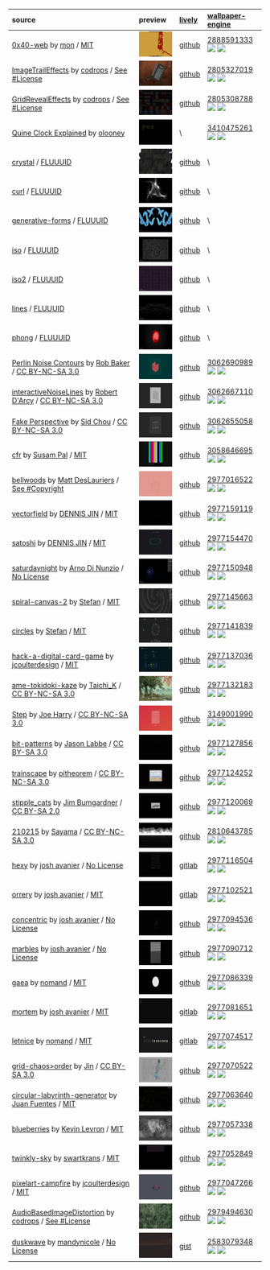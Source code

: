source | preview | [lively](https://github.com/rocksdanister/lively) | [wallpaper-engine](https://www.wallpaperengine.io)
:-|:-|:-|:-
[0x40-web](https://github.com/mon/0x40-web) by [mon](https://github.com/mon) / [MIT](https://github.com/mon/0x40-web/blob/master/LICENSE)  | <img src="https://raw.githubusercontent.com/scillidan/asset_public/main/lively-wallpaper/0x40-web.png" height="50px"> | [github](https://github.com/scillidan/0x40-web) | [2888591333](https://steamcommunity.com/sharedfiles/filedetails?id=2888591333) ![](https://img.shields.io/steam/subscriptions/2888591333?style=flat-square&label=) ![](https://img.shields.io/steam/downloads/2888591333?style=flat-square&label=)
[ImageTrailEffects](https://github.com/codrops/ImageTrailEffects) by [codrops](https://tympanus.net/codrops) / [See #License](https://github.com/codrops/ImageTrailEffects#license)  | <img src="https://raw.githubusercontent.com/scillidan/asset_public/main/lively-wallpaper/karanokyoukai-html_01.png" height="50px"> | [github](https://github.com/scillidan/karanokyoukai-html) | [2805327019](https://steamcommunity.com/sharedfiles/filedetails?id=2805327019) ![](https://img.shields.io/steam/subscriptions/2805327019?style=flat-square&label=) ![](https://img.shields.io/steam/downloads/2805327019?style=flat-square&label=)
[GridRevealEffects](https://github.com/codrops/GridRevealEffects) by [codrops](https://tympanus.net/codrops) / [See #License](https://github.com/codrops/GridRevealEffects#license)  | <img src="https://raw.githubusercontent.com/scillidan/asset_public/main/lively-wallpaper/bakemonogatari-html.png" height="50px"> | [github](https://github.com/scillidan/bakemonogatari-html) | [2805308788](https://steamcommunity.com/sharedfiles/filedetails?id=2805308788) ![](https://img.shields.io/steam/subscriptions/2805308788?style=flat-square&label=) ![](https://img.shields.io/steam/downloads/2805308788?style=flat-square&label=)
[Quine Clock Explained](https://gist.github.com/olooney/quine_clock_explained.html) by [olooney](https://github.com/olooney) | <img src="https://raw.githubusercontent.com/scillidan/asset_public/main/lively-wallpaper/quine-clock-explained.png" height="50px"> | \\ | [3410475261](https://steamcommunity.com/sharedfiles/filedetails?id=3410475261) ![](https://img.shields.io/steam/subscriptions/3410475261?style=flat-square&label=) ![](https://img.shields.io/steam/downloads/3410475261?style=flat-square&label=)
[crystal](https://github.com/fluuuid/labs/tree/master/crystal) / [FLUUUID](https://fluuu.id) | <img src="https://raw.githubusercontent.com/scillidan/asset_public/main/lively-wallpaper/crystal.png" height="50px"> | [github](https://github.com/scillidan/labs/master/crystal) | \\
[curl](https://github.com/fluuuid/labs/tree/master/curl) / [FLUUUID](https://fluuu.id) | <img src="https://raw.githubusercontent.com/scillidan/asset_public/main/lively-wallpaper/curl.png" height="50px"> | [github](https://github.com/scillidan/labs/master/curl) | \\
[generative-forms](https://github.com/fluuuid/labs/tree/master/generative-forms) / [FLUUUID](https://fluuu.id) | <img src="https://raw.githubusercontent.com/scillidan/asset_public/main/lively-wallpaper/generative-forms.png" height="50px"> | [github](https://github.com/scillidan/labs/master/generative-forms) | \\
[iso](https://github.com/fluuuid/labs/tree/master/iso) / [FLUUUID](https://fluuu.id) | <img src="https://raw.githubusercontent.com/scillidan/asset_public/main/lively-wallpaper/iso.png" height="50px"> | [github](https://github.com/scillidan/labs/master/iso) | \\
[iso2](https://github.com/fluuuid/labs/tree/master/iso2) / [FLUUUID](https://fluuu.id) | <img src="https://raw.githubusercontent.com/scillidan/asset_public/main/lively-wallpaper/iso2.png" height="50px"> | [github](https://github.com/scillidan/labs/master/iso2) | \\
[lines](https://github.com/fluuuid/labs/tree/master/lines) / [FLUUUID](https://fluuu.id) | <img src="https://raw.githubusercontent.com/scillidan/asset_public/main/lively-wallpaper/lines.png" height="50px"> | [github](https://github.com/scillidan/labs/master/lines) | \\
[phong](https://github.com/fluuuid/labs/tree/master/phong) / [FLUUUID](https://fluuu.id) | <img src="https://raw.githubusercontent.com/scillidan/asset_public/main/lively-wallpaper/phong.png" height="50px"> | [github](https://github.com/scillidan/labs/master/phong) | \\
[Perlin Noise Contours](https://openprocessing.org/sketch/1989795) by [Rob Baker](https://openprocessing.org/user/269258) / [CC BY-NC-SA 3.0](https://creativecommons.org/licenses/by-nc-sa/3.0)  | <img src="https://raw.githubusercontent.com/scillidan/asset_public/main/lively-wallpaper/perlin-noise-contours.png" height="50px"> | [github](https://github.com/scillidan/LIVELY-resource/tree/master/perlin-noise-contours) | [3062690989](https://steamcommunity.com/sharedfiles/filedetails?id=3062690989) ![](https://img.shields.io/steam/subscriptions/3062690989?style=flat-square&label=) ![](https://img.shields.io/steam/downloads/3062690989?style=flat-square&label=)
[interactiveNoiseLines](https://openprocessing.org/sketch/1787558) by [Robert D'Arcy](https://openprocessing.org/user/43968) / [CC BY-NC-SA 3.0](https://creativecommons.org/licenses/by-nc-sa/3.0)  | <img src="https://raw.githubusercontent.com/scillidan/asset_public/main/lively-wallpaper/interactive-noise-lines.png" height="50px"> | [github](https://github.com/scillidan/LIVELY-resource/tree/master/interactive-noise-lines) | [3062667110](https://steamcommunity.com/sharedfiles/filedetails?id=3062667110) ![](https://img.shields.io/steam/subscriptions/3062667110?style=flat-square&label=) ![](https://img.shields.io/steam/downloads/3062667110?style=flat-square&label=)
[Fake Perspective](https://openprocessing.org/sketch/1989795) by [Sid Chou](https://openprocessing.org/user/393990?view=sketches&o=6) / [CC BY-NC-SA 3.0](https://creativecommons.org/licenses/by-nc-sa/3.0)  | <img src="https://raw.githubusercontent.com/scillidan/asset_public/main/lively-wallpaper/fake-perspective.png" height="50px"> | [github](https://github.com/scillidan/LIVELY-resource/tree/master/fake-perspective) | [3062655058](https://steamcommunity.com/sharedfiles/filedetails?id=3062655058) ![](https://img.shields.io/steam/subscriptions/3062655058?style=flat-square&label=) ![](https://img.shields.io/steam/downloads/3062655058?style=flat-square&label=)
[cfr](https://github.com/susam/cfr) by [Susam Pal](https://susam.net) / [MIT](https://github.com/susam/cfr/blob/main/LICENSE.md)  | <img src="https://raw.githubusercontent.com/scillidan/asset_public/main/lively-wallpaper/cfr.png" height="50px"> | [github](https://github.com/scillidan/cfr) | [3058646695](https://steamcommunity.com/sharedfiles/filedetails?id=3058646695) ![](https://img.shields.io/steam/subscriptions/3058646695?style=flat-square&label=) ![](https://img.shields.io/steam/downloads/3058646695?style=flat-square&label=)
[bellwoods](https://github.com/mattdesl/bellwoods) by [Matt DesLauriers](https://mattdesl.com) / [See #Copyright](https://github.com/mattdesl/bellwoods#copyright)  | <img src="https://raw.githubusercontent.com/scillidan/asset_public/main/lively-wallpaper/bellwoods.png" height="50px"> | [github](https://github.com/scillidan/bellwoods) | [2977016522](https://steamcommunity.com/sharedfiles/filedetails?id=2977016522) ![](https://img.shields.io/steam/subscriptions/2977016522?style=flat-square&label=) ![](https://img.shields.io/steam/downloads/2977016522?style=flat-square&label=)
[vectorfield](https://github.com/tofuness/eex/tree/master/vectorfield) by [DENNIS JIN](https://dennisjin.com) / [MIT](https://github.com/tofuness/eex/blob/master/LICENSE)  | <img src="https://raw.githubusercontent.com/scillidan/asset_public/main/lively-wallpaper/vectorfield.png" height="50px"> | [github](https://github.com/scillidan/LIVELY-resource/tree/master/vectorfield) | [2977159119](https://steamcommunity.com/sharedfiles/filedetails?id=2977159119) ![](https://img.shields.io/steam/subscriptions/2977159119?style=flat-square&label=) ![](https://img.shields.io/steam/downloads/2977159119?style=flat-square&label=)
[satoshi](https://github.com/tofuness/eex/tree/master/satoshi) by [DENNIS JIN](https://dennisjin.com) / [MIT](https://github.com/tofuness/eex/blob/master/LICENSE)  | <img src="https://raw.githubusercontent.com/scillidan/asset_public/main/lively-wallpaper/satoshi_01.png" height="50px"> | [github](https://github.com/scillidan/LIVELY-resource/tree/master/satoshi) | [2977154470](https://steamcommunity.com/sharedfiles/filedetails?id=2977154470) ![](https://img.shields.io/steam/subscriptions/2977154470?style=flat-square&label=) ![](https://img.shields.io/steam/downloads/2977154470?style=flat-square&label=)
[saturdaynight](https://adinunz.io/saturdaynight) by [Arno Di Nunzio](https://github.com/Aqro) / [No License](https://choosealicense.com/no-permission)  | <img src="https://raw.githubusercontent.com/scillidan/asset_public/main/lively-wallpaper/saturdaynight.png" height="50px"> | [github](https://github.com/scillidan/LIVELY-resource/tree/master/saturdaynight) | [2977150948](https://steamcommunity.com/sharedfiles/filedetails?id=2977150948) ![](https://img.shields.io/steam/subscriptions/2977150948?style=flat-square&label=) ![](https://img.shields.io/steam/downloads/2977150948?style=flat-square&label=)
[spiral-canvas-2](https://codepen.io/EntropyReversed/pen/OJjMaeP) by [Stefan](https://codepen.io/EntropyReversed) / [MIT](https://blog.codepen.io/documentation/licensing)  | <img src="https://raw.githubusercontent.com/scillidan/asset_public/main/lively-wallpaper/spiral-canvas-2.png" height="50px"> | [github](https://github.com/scillidan/LIVELY-resource/tree/master/spiral-canvas-2) | [2977145663](https://steamcommunity.com/sharedfiles/filedetails?id=2977145663) ![](https://img.shields.io/steam/subscriptions/2977145663?style=flat-square&label=) ![](https://img.shields.io/steam/downloads/2977145663?style=flat-square&label=)
[circles](https://codepen.io/EntropyReversed/pen/YBEwXV) by [Stefan](https://codepen.io/EntropyReversed) / [MIT](https://blog.codepen.io/documentation/licensing)  | <img src="https://raw.githubusercontent.com/scillidan/asset_public/main/lively-wallpaper/circles.png" height="50px"> | [github](https://github.com/scillidan/LIVELY-resource/tree/master/circles) | [2977141839](https://steamcommunity.com/sharedfiles/filedetails?id=2977141839) ![](https://img.shields.io/steam/subscriptions/2977141839?style=flat-square&label=) ![](https://img.shields.io/steam/downloads/2977141839?style=flat-square&label=)
[hack-a-digital-card-game](https://codepen.io/jcoulterdesign/pen/abYNyLq) by [jcoulterdesign](https://codepen.io/jcoulterdesign) / [MIT](https://blog.codepen.io/documentation/licensing)  | <img src="https://raw.githubusercontent.com/scillidan/asset_public/main/lively-wallpaper/hack-a-digital-card-game.png" height="50px"> | [github](https://github.com/scillidan/LIVELY-resource/tree/master/hack-a-digital-card-game) | [2977137036](https://steamcommunity.com/sharedfiles/filedetails?id=2977137036) ![](https://img.shields.io/steam/subscriptions/2977137036?style=flat-square&label=) ![](https://img.shields.io/steam/downloads/2977137036?style=flat-square&label=)
[ame-tokidoki-kaze](https://openprocessing.org/sketch/1330474) by [Taichi_K](https://openprocessing.org/user/290886) / [CC BY-NC-SA 3.0](https://creativecommons.org/licenses/by-nc-sa/3.0)  | <img src="https://raw.githubusercontent.com/scillidan/asset_public/main/lively-wallpaper/ame-tokidoki-kaze.jpg" height="50px"> | [github](https://github.com/scillidan/LIVELY-resource/tree/master/ame-tokidoki-kaze) | [2977132183](https://steamcommunity.com/sharedfiles/filedetails?id=2977132183) ![](https://img.shields.io/steam/subscriptions/2977132183?style=flat-square&label=) ![](https://img.shields.io/steam/downloads/2977132183?style=flat-square&label=)
[Step](https://codepen.io/woodwoerk/pen/rxrLqa) by [Joe Harry](https://codepen.io/woodwoerk) / [CC BY-NC-SA 3.0](https://creativecommons.org/licenses/by-nc-sa/3.0)  | <img src="https://raw.githubusercontent.com/scillidan/asset_public/main/lively-wallpaper/step.png" height="50px"> | [github](https://github.com/scillidan/tree/master/step) | [3149001990](https://steamcommunity.com/sharedfiles/filedetails?id=3149001990) ![](https://img.shields.io/steam/subscriptions/3149001990?style=flat-square&label=) ![](https://img.shields.io/steam/downloads/3149001990?style=flat-square&label=)
[bit-patterns](https://openprocessing.org/sketch/482981) by [Jason Labbe](https://openprocessing.org/user/60876) / [CC BY-SA 3.0](https://creativecommons.org/licenses/by-sa/3.0)  | <img src="https://raw.githubusercontent.com/scillidan/asset_public/main/lively-wallpaper/bit-patterns.png" height="50px"> | [github](https://github.com/scillidan/LIVELY-resource/tree/master/bit-patterns) | [2977127856](https://steamcommunity.com/sharedfiles/filedetails?id=2977127856) ![](https://img.shields.io/steam/subscriptions/2977127856?style=flat-square&label=) ![](https://img.shields.io/steam/downloads/2977127856?style=flat-square&label=)
[trainscape](https://openprocessing.org/sketch/1592221) by [pitheorem](https://openprocessing.org/user/329032) / [CC BY-NC-SA 3.0](https://creativecommons.org/licenses/by-nc-sa/3.0)  | <img src="https://raw.githubusercontent.com/scillidan/asset_public/main/lively-wallpaper/trainscape.png" height="50px"> | [github](https://github.com/scillidan/LIVELY-resource/tree/master/trainscape) | [2977124252](https://steamcommunity.com/sharedfiles/filedetails?id=2977124252) ![](https://img.shields.io/steam/subscriptions/2977124252?style=flat-square&label=) ![](https://img.shields.io/steam/downloads/2977124252?style=flat-square&label=)
[stipple_cats](https://openprocessing.org/sketch/47364) by [Jim Bumgardner](https://openprocessing.org/user/1032) / [CC BY-SA 2.0](https://creativecommons.org/licenses/by-sa/2.0)  | <img src="https://raw.githubusercontent.com/scillidan/asset_public/main/lively-wallpaper/stipple_cats.png" height="50px"> | [github](https://github.com/scillidan/LIVELY-resource/tree/master/stipple_cats) | [2977120069](https://steamcommunity.com/sharedfiles/filedetails?id=2977120069) ![](https://img.shields.io/steam/subscriptions/2977120069?style=flat-square&label=) ![](https://img.shields.io/steam/downloads/2977120069?style=flat-square&label=)
[210215](https://openprocessing.org/sketch/1102267) by [Sayama](https://openprocessing.org/user/159668) / [CC BY-NC-SA 3.0](https://creativecommons.org/licenses/by-nc-sa/3.0)  | <img src="https://raw.githubusercontent.com/scillidan/asset_public/main/lively-wallpaper/210215.png" height="50px"> | [github](https://github.com/scillidan/LIVELY-resource/tree/master/210215) | [2810643785](https://steamcommunity.com/sharedfiles/filedetails?id=2810643785) ![](https://img.shields.io/steam/subscriptions/2810643785?style=flat-square&label=) ![](https://img.shields.io/steam/downloads/2810643785?style=flat-square&label=)
[hexy](https://gitlab.com/joshavanier/hexy) by [josh avanier](https://avanier.studio/josh) / [No License](https://choosealicense.com/no-permission)  | <img src="https://raw.githubusercontent.com/scillidan/asset_public/main/lively-wallpaper/hexy.png" height="50px"> | [gitlab](https://gitlab.com/scillidan1/hexy) | [2977116504](https://steamcommunity.com/sharedfiles/filedetails?id=2977116504) ![](https://img.shields.io/steam/subscriptions/2977116504?style=flat-square&label=) ![](https://img.shields.io/steam/downloads/2977116504?style=flat-square&label=)
[orrery](https://gitlab.com/joshavanier/orrery) by [josh avanier](https://avanier.studio/josh) / [MIT](https://gitlab.com/joshavanier/orrery/-/blob/master/LICENSE)  | <img src="https://raw.githubusercontent.com/scillidan/asset_public/main/lively-wallpaper/orrery.png" height="50px"> | [gitlab](https://gitlab.com/scillidan1/orrery) | [2977102521](https://steamcommunity.com/sharedfiles/filedetails?id=2977102521) ![](https://img.shields.io/steam/subscriptions/2977102521?style=flat-square&label=) ![](https://img.shields.io/steam/downloads/2977102521?style=flat-square&label=)
[concentric](https://avanier.studio/concentric) by [josh avanier](https://avanier.studio/josh) / [No License](https://choosealicense.com/no-permission)  | <img src="https://raw.githubusercontent.com/scillidan/asset_public/main/lively-wallpaper/concentric.png" height="50px"> | [github](https://github.com/scillidan/LIVELY-resource/tree/master/concentric) | [2977094536](https://steamcommunity.com/sharedfiles/filedetails?id=2977094536) ![](https://img.shields.io/steam/subscriptions/2977094536?style=flat-square&label=) ![](https://img.shields.io/steam/downloads/2977094536?style=flat-square&label=)
[marbles](https://lab.avanier.studio/marbles.html) by [josh avanier](https://avanier.studio/josh) / [No License](https://choosealicense.com/no-permission)  | <img src="https://raw.githubusercontent.com/scillidan/asset_public/main/lively-wallpaper/marbles.png" height="50px"> | [github](https://github.com/scillidan/LIVELY-resource/tree/master/marbles) | [2977090712](https://steamcommunity.com/sharedfiles/filedetails?id=2977090712) ![](https://img.shields.io/steam/subscriptions/2977090712?style=flat-square&label=) ![](https://img.shields.io/steam/downloads/2977090712?style=flat-square&label=)
[gaea](https://github.com/nomand/Gaea) by [nomand](https://nomand.co/#nomand) / [MIT](https://github.com/nomand/Gaea/blob/master/LICENSE.md)  | <img src="https://raw.githubusercontent.com/scillidan/asset_public/main/lively-wallpaper/gaea.png" height="50px"> | [github](https://github.com/scillidan/LIVELY-resource/tree/master/gaea) | [2977086339](https://steamcommunity.com/sharedfiles/filedetails?id=2977086339) ![](https://img.shields.io/steam/subscriptions/2977086339?style=flat-square&label=) ![](https://img.shields.io/steam/downloads/2977086339?style=flat-square&label=)
[mortem](https://gitlab.com/joshavanier/mortem) by [josh avanier](https://avanier.studio/josh) / [MIT](https://gitlab.com/joshavanier/mortem/-/blob/master/LICENSE)  | <img src="https://raw.githubusercontent.com/scillidan/asset_public/main/lively-wallpaper/mortem.png" height="50px"> | [gitlab](https://gitlab.com/scillidan1/mortem) | [2977081651](https://steamcommunity.com/sharedfiles/filedetails?id=2977081651) ![](https://img.shields.io/steam/subscriptions/2977081651?style=flat-square&label=) ![](https://img.shields.io/steam/downloads/2977081651?style=flat-square&label=)
[letnice](https://github.com/nomand/Letnice) by [nomand](https://nomand.co/#nomand) / [MIT](https://github.com/nomand/Letnice/blob/master/LICENSE.md)  | <img src="https://raw.githubusercontent.com/scillidan/asset_public/main/lively-wallpaper/letnice.png" height="50px"> | [gitlab](https://gitlab.com/scillidan1/letnice) | [2977074517](https://steamcommunity.com/sharedfiles/filedetails?id=2977074517) ![](https://img.shields.io/steam/subscriptions/2977074517?style=flat-square&label=) ![](https://img.shields.io/steam/downloads/2977074517?style=flat-square&label=)
[grid-chaos>order](https://openprocessing.org/sketch/859877) by [Jin](https://openprocessing.org/user/78622) / [CC BY-SA 3.0](https://creativecommons.org/licenses/by-sa/3.0)  | <img src="https://raw.githubusercontent.com/scillidan/asset_public/main/lively-wallpaper/grid-chaos-order.png" height="50px"> | [github](https://github.com/scillidan/LIVELY-resource/tree/master/grid-chaos-order) | [2977070522](https://steamcommunity.com/sharedfiles/filedetails?id=2977070522) ![](https://img.shields.io/steam/subscriptions/2977070522?style=flat-square&label=) ![](https://img.shields.io/steam/downloads/2977070522?style=flat-square&label=)
[circular-labyrinth-generator](https://codepen.io/JuanFuentes/pen/mgPZpb) by [Juan Fuentes](https://codepen.io/JuanFuentes) / [MIT](https://blog.codepen.io/documentation/licensing)  | <img src="https://raw.githubusercontent.com/scillidan/asset_public/main/lively-wallpaper/circular-labyrinth-generator.png" height="50px"> | [github](https://github.com/scillidan/LIVELY-resource/tree/master/circular-labyrinth-generator) | [2977063640](https://steamcommunity.com/sharedfiles/filedetails?id=2977063640) ![](https://img.shields.io/steam/subscriptions/2977063640?style=flat-square&label=) ![](https://img.shields.io/steam/downloads/2977063640?style=flat-square&label=)
[blueberries](https://codepen.io/soju22/pen/MWKJowb) by [Kevin Levron](https://codepen.io/soju22) / [MIT](https://blog.codepen.io/documentation/licensing)  | <img src="https://raw.githubusercontent.com/scillidan/asset_public/main/lively-wallpaper/blueberries.png" height="50px"> | [github](https://github.com/scillidan/LIVELY-resource/tree/master/blueberries) | [2977057338](https://steamcommunity.com/sharedfiles/filedetails?id=2977057338) ![](https://img.shields.io/steam/subscriptions/2977057338?style=flat-square&label=) ![](https://img.shields.io/steam/downloads/2977057338?style=flat-square&label=)
[twinkly-sky](https://codepen.io/swartkrans/pen/kPQaYR) by [swartkrans](https://codepen.io/swartkrans) / [MIT](https://blog.codepen.io/documentation/licensing)  | <img src="https://raw.githubusercontent.com/scillidan/asset_public/main/lively-wallpaper/twinkly-sky.png" height="50px"> | [github](https://github.com/scillidan/LIVELY-resource/tree/master/twinkly-sky) | [2977052849](https://steamcommunity.com/sharedfiles/filedetails?id=2977052849) ![](https://img.shields.io/steam/subscriptions/2977052849?style=flat-square&label=) ![](https://img.shields.io/steam/downloads/2977052849?style=flat-square&label=)
[pixelart-campfire](https://codepen.io/jcoulterdesign/pen/yGgxOY) by [jcoulterdesign](https://codepen.io/jcoulterdesign) / [MIT](https://blog.codepen.io/documentation/licensing)  | <img src="https://raw.githubusercontent.com/scillidan/asset_public/main/lively-wallpaper/pixelart-campfire.png" height="50px"> | [github](https://github.com/scillidan/LIVELY-resource/tree/master/pixelart-campfire) | [2977047266](https://steamcommunity.com/sharedfiles/filedetails?id=2977047266) ![](https://img.shields.io/steam/subscriptions/2977047266?style=flat-square&label=) ![](https://img.shields.io/steam/downloads/2977047266?style=flat-square&label=)
[AudioBasedImageDistortion](https://github.com/neundex/AudioBasedImageDistortion) by [codrops](https://tympanus.net/codrops) / [See #License](https://github.com/neundex/AudioBasedImageDistortion#license)  | <img src="https://raw.githubusercontent.com/scillidan/asset_public/main/lively-wallpaper/grass.png" height="50px"> | [github](https://github.com/scillidan/grass) | [2979494630](https://steamcommunity.com/sharedfiles/filedetails?id=2979494630) ![](https://img.shields.io/steam/subscriptions/2979494630?style=flat-square&label=) ![](https://img.shields.io/steam/downloads/2979494630?style=flat-square&label=)
[duskwave](https://gist.github.com/mandynicole/f6c1c3083dd5dbb6606bd832f97a10c4) by [mandynicole](https://github.com/mandynicole) / [No License](https://choosealicense.com/no-permission) | <img src="https://raw.githubusercontent.com/scillidan/asset_public/main/lively-wallpaper/duskwave.png" height="50px"> | [gist](https://gist.github.com/mandynicole/f6c1c3083dd5dbb6606bd832f97a10c4) | [2583079348](https://steamcommunity.com/sharedfiles/filedetails?id=2583079348) ![](https://img.shields.io/steam/subscriptions/2583079348?style=flat-square&label=) ![](https://img.shields.io/steam/downloads/2583079348?style=flat-square&label=)
